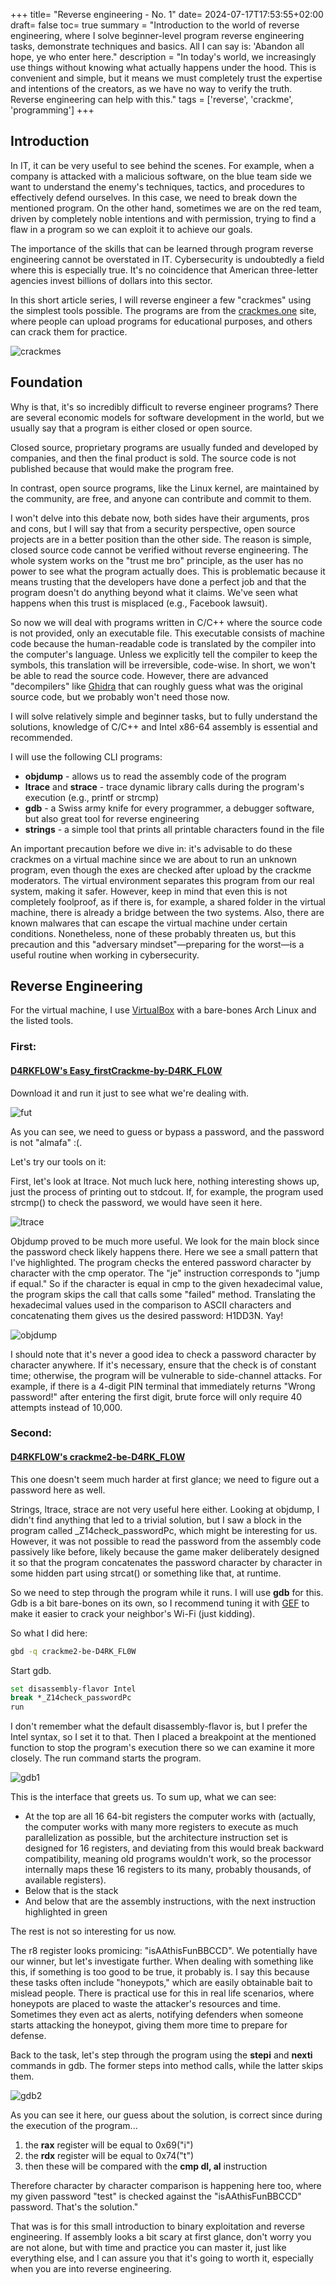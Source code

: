 +++
title= "Reverse engineering - No. 1"
date= 2024-07-17T17:53:55+02:00
draft= false
toc= true
summary = "Introduction to the world of reverse engineering, where I solve beginner-level program reverse engineering tasks, demonstrate techniques and basics. All I can say is: 'Abandon all hope, ye who enter here."
description = "In today's world, we increasingly use things without knowing what actually happens under the hood. This is convenient and simple, but it means we must completely trust the expertise and intentions of the creators, as we have no way to verify the truth. Reverse engineering can help with this."
tags = ['reverse', 'crackme', 'programming']
+++

## Introduction

In IT, it can be very useful to see behind the scenes. For example, when a company is attacked with a malicious software, on the blue team side we want to understand the enemy's techniques, tactics, and procedures to effectively defend ourselves. In this case, we need to break down the mentioned program. On the other hand, sometimes we are on the red team, driven by completely noble intentions and with permission, trying to find a flaw in a program so we can exploit it to achieve our goals.

The importance of the skills that can be learned through program reverse engineering cannot be overstated in IT. Cybersecurity is undoubtedly a field where this is especially true. It's no coincidence that American three-letter agencies invest billions of dollars into this sector.

In this short article series, I will reverse engineer a few "crackmes" using the simplest tools possible. The programs are from the [crackmes.one](https://crackmes.one) site, where people can upload programs for educational purposes, and others can crack them for practice.

![crackmes](/crackmes.png)

## Foundation

Why is that, it's so incredibly difficult to reverse engineer programs? There are several economic models for software development in the world, but we usually say that a program is either closed or open source.

Closed source, proprietary programs are usually funded and developed by companies, and then the final product is sold. The source code is not published because that would make the program free.

In contrast, open source programs, like the Linux kernel, are maintained by the community, are free, and anyone can contribute and commit to them.

I won't delve into this debate now, both sides have their arguments, pros and cons, but I will say that from a security perspective, open source projects are in a better position than the other side. The reason is simple, closed source code cannot be verified without reverse engineering. The whole system works on the "trust me bro" principle, as the user has no power to see what the program actually does. This is problematic because it means trusting that the developers have done a perfect job and that the program doesn't do anything beyond what it claims. We've seen what happens when this trust is misplaced (e.g., Facebook lawsuit).

So now we will deal with programs written in C/C++ where the source code is not provided, only an executable file. This executable consists of machine code because the human-readable code is translated by the compiler into the computer's language. Unless we explicitly tell the compiler to keep the symbols, this translation will be irreversible, code-wise. In short, we won't be able to read the source code. However, there are advanced "decompilers" like [Ghidra](https://github.com/NationalSecurityAgency/ghidra) that can roughly guess what was the original source code, but we probably won't need those now.

I will solve relatively simple and beginner tasks, but to fully understand the solutions, knowledge of C/C++ and Intel x86-64 assembly is essential and recommended.

I will use the following CLI programs:

* **objdump** - allows us to read the assembly code of the program
* **ltrace** and **strace** - trace dynamic library calls during the program's execution (e.g., printf or strcmp)
* **gdb** - a Swiss army knife for every programmer, a debugger software, but also great tool for reverse engineering
* **strings** - a simple tool that prints all printable characters found in the file

An important precaution before we dive in: it's advisable to do these crackmes on a virtual machine since we are about to run an unknown program, even though the exes are checked after upload by the crackme moderators. The virtual environment separates this program from our real system, making it safer. However, keep in mind that even this is not completely foolproof, as if there is, for example, a shared folder in the virtual machine, there is already a bridge between the two systems. Also, there are known malwares that can escape the virtual machine under certain conditions. Nonetheless, none of these probably threaten us, but this precaution and this "adversary mindset"—preparing for the worst—is a useful routine when working in cybersecurity.

## Reverse Engineering 
For the virtual machine, I use [VirtualBox](https://www.virtualbox.org/) with a bare-bones Arch Linux and the listed tools.

### First: 
#### [D4RKFL0W's Easy_firstCrackme-by-D4RK_FL0W](https://crackmes.one/crackme/5c8e1a9533c5d4776a837ecf)

Download it and run it just to see what we're dealing with.

![fut](/crackmes2.png)

As you can see, we need to guess or bypass a password, and the password is not "almafa" :(.

Let's try our tools on it:

First, let's look at ltrace. Not much luck here, nothing interesting shows up, just the process of printing out to stdcout. If, for example, the program used strcmp() to check the password, we would have seen it here.

![ltrace](/crackmes3.png)

Objdump proved to be much more useful. We look for the main block since the password check likely happens there. Here we see a small pattern that I've highlighted. The program checks the entered password character by character with the cmp operator. The "je" instruction corresponds to "jump if equal." So if the character is equal in cmp to the given hexadecimal value, the program skips the call that calls some "failed" method. Translating the hexadecimal values used in the comparison to ASCII characters and concatenating them gives us the desired password: H1DD3N. Yay!

![objdump](/reverse_help.png)

I should note that it's never a good idea to check a password character by character anywhere. If it's necessary, ensure that the check is of constant time; otherwise, the program will be vulnerable to side-channel attacks. For example, if there is a 4-digit PIN terminal that immediately returns "Wrong password!" after entering the first digit, brute force will only require 40 attempts instead of 10,000.

### Second:
#### [D4RKFL0W's crackme2-be-D4RK_FL0W](https://crackmes.one/crackme/5c95646333c5d46ecd37c960)

This one doesn't seem much harder at first glance; we need to figure out a password here as well.

Strings, ltrace, strace are not very useful here either. Looking at objdump, I didn't find anything that led to a trivial solution, but I saw a block in the program called \_Z14check_passwordPc, which might be interesting for us. However, it was not possible to read the password from the assembly code passively like before, likely because the game maker deliberately designed it so that the program concatenates the password character by character in some hidden part using strcat() or something like that, at runtime.

So we need to step through the program while it runs. I will use **gdb** for this. Gdb is a bit bare-bones on its own, so I recommend tuning it with [GEF](https://github.com/hugsy/gef) to make it easier to crack your neighbor's Wi-Fi (just kidding).

So what I did here:

```sh 
gbd -q crackme2-be-D4RK_FL0W
```
Start gdb.

```sh
set disassembly-flavor Intel
break *_Z14check_passwordPc
run 
```
I don't remember what the default disassembly-flavor is, but I prefer the Intel syntax, so I set it to that. Then I placed a breakpoint at the mentioned function to stop the program's execution there so we can examine it more closely. The run command starts the program.

![gdb1](/crackmes4.png)

This is the interface that greets us. To sum up, what we can see:

* At the top are all 16 64-bit registers the computer works with (actually, the computer works with many more registers to execute as much parallelization as possible, but the architecture instruction set is designed for 16 registers, and deviating from this would break backward compatibility, meaning old programs wouldn't work, so the processor internally maps these 16 registers to its many, probably thousands, of available registers).
* Below that is the stack
* And below that are the assembly instructions, with the next instruction highlighted in green

The rest is not so interesting for us now.

The r8 register looks promicing: "isAAthisFunBBCCD". We potentially have our winner, but let's investigate further. When dealing with something like this, if something is too good to be true, it probably is. I say this because these tasks often include "honeypots," which are easily obtainable bait to mislead people. There is practical use for this in real life scenarios, where honeypots are placed to waste the attacker's resources and time. Sometimes they even act as alerts, notifying defenders when someone starts attacking the honeypot, giving them more time to prepare for defense.

Back to the task, let's step through the program using the **stepi** and **nexti** commands in gdb. The former steps into method calls, while the latter skips them. 

![gdb2](/crackmes5.png)

As you can see it here, our guess about the solution, is correct since during the execution of the program...
1. the **rax** register will be equal to 0x69("i")
2. the **rdx** register will be equal to 0x74("t")
3. then these will be compared with the **cmp dl, al** instruction

Therefore character by character comparison is happening here too, where my given password "test" is checked against the "isAAthisFunBBCCD" password. That's the solution."

That was is for this small introduction to binary exploitation and reverse engineering. If assembly looks a bit scary at first glance, don't worry you are not alone, but with time and practice you can master it, just like everything else, and I can assure you that it's going to worth it, especially when you are into reverse engineering. 
